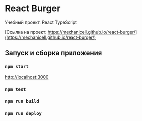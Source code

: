 # React Burger

Учебный проект. React TypeScript


[Ссылка на проект: https://mechanicell.github.io/react-burger/](https://mechanicell.github.io/react-burger/)


## Запуск и сборка приложения

### `npm start`

[http://localhost:3000](http://localhost:3000) 

### `npm test`

### `npm run build`

### `npm run deploy`


